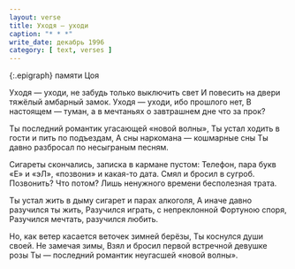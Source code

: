 ```yaml
---
layout: verse
title: Уходя — уходи
caption: "* * *"
write_date: декабрь 1996
category: [ text, verses ]
---
```

{:.epigraph}
памяти Цоя

Уходя — уходи, не забудь только выключить свет
И повесить на двери тяжёлый амбарный замок.
Уходя — уходи, ибо прошлого нет,
В настоящем — туман, а в мечтаньях о завтрашнем дне что за прок?

Ты последний романтик угасающей «новой волны»,
Ты устал ходить в гости и пить по подъездам,
А сны наркомана — кошмарные сны
Ты давно разбросал по несыграным песням.

Сигареты скончались, записка в кармане пустом:
Телефон, пара букв «Е» и «эЛ», «позвони» и какая-то дата.
Смял и бросил в сугроб. Позвонить? Что потом?
Лишь ненужного времени бесполезная трата.

Ты устал жить в дыму сигарет и парах алкоголя,
А иначе давно разучился ты жить,
Разучился играть, с непреклонной Фортуною споря,
Разучился мечтать, разучился любить.

Но, как ветер касается веточек зимней берёзы,
Ты коснулся души своей. Не замечая зимы,
Взял и бросил первой встречной девушке розы
Ты — последний романтик неугасшей «новой волны».
